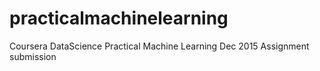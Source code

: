 # practicalmachinelearning
Coursera DataScience Practical Machine Learning
Dec 2015
Assignment submission 
